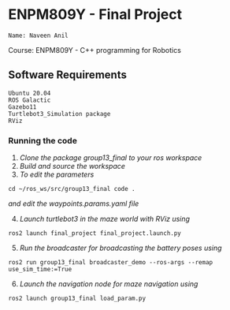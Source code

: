 # ENPM809Y - Final Project
```
Name: Naveen Anil
```
Course:  ENPM809Y - C++ programming for Robotics

## Software Requirements
```
Ubuntu 20.04
ROS Galactic
Gazebo11
Turtlebot3_Simulation package
RViz

```
### Running the code
1. *Clone the package group13_final to your ros workspace*
2. *Build and source the workspace*
3. *To edit the parameters*
```
cd ~/ros_ws/src/group13_final code .

```
*and edit the waypoints.params.yaml file*

4. *Launch turtlebot3 in the maze world with RViz using*
```
ros2 launch final_project final_project.launch.py 

```
5. *Run the broadcaster for broadcasting the battery poses using*
```
ros2 run group13_final broadcaster_demo --ros-args --remap use_sim_time:=True

```
6. *Launch the navigation node for maze navigation using*
```
ros2 launch group13_final load_param.py

```
